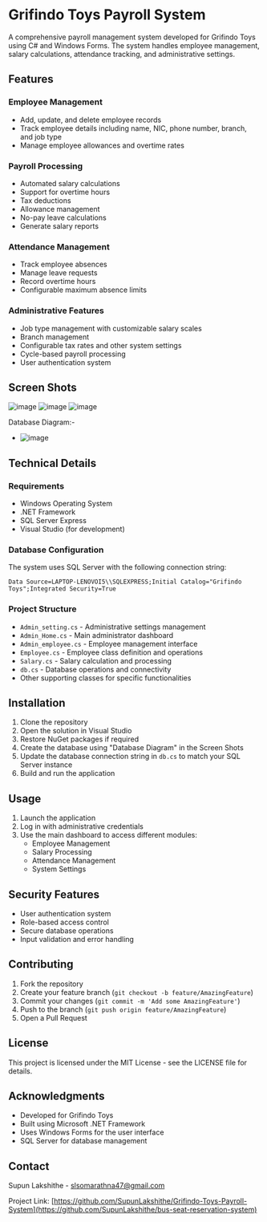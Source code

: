 # Grifindo Toys Payroll System

A comprehensive payroll management system developed for Grifindo Toys using C# and Windows Forms. The system handles employee management, salary calculations, attendance tracking, and administrative settings.

## Features

### Employee Management
- Add, update, and delete employee records
- Track employee details including name, NIC, phone number, branch, and job type
- Manage employee allowances and overtime rates

### Payroll Processing
- Automated salary calculations
- Support for overtime hours
- Tax deductions
- Allowance management
- No-pay leave calculations
- Generate salary reports

### Attendance Management
- Track employee absences
- Manage leave requests
- Record overtime hours
- Configurable maximum absence limits

### Administrative Features
- Job type management with customizable salary scales
- Branch management
- Configurable tax rates and other system settings
- Cycle-based payroll processing
- User authentication system

## Screen Shots

![image](https://github.com/user-attachments/assets/a339911f-e7e3-468d-a16b-f793f337d891)
![image](https://github.com/user-attachments/assets/2472eded-6852-4f0a-b85f-635b2043f4ed)
![image](https://github.com/user-attachments/assets/c26eda46-fc35-47b5-ac9e-d77f481a16e0)

Database Diagram:-
- ![image](https://github.com/user-attachments/assets/1eeb9939-2be4-4ecb-b0af-bb2d31e125cb)


## Technical Details

### Requirements
- Windows Operating System
- .NET Framework
- SQL Server Express
- Visual Studio (for development)

### Database Configuration
The system uses SQL Server with the following connection string:
```
Data Source=LAPTOP-LENOVOI5\\SQLEXPRESS;Initial Catalog="Grifindo Toys";Integrated Security=True
```

### Project Structure
- `Admin_setting.cs` - Administrative settings management
- `Admin_Home.cs` - Main administrator dashboard
- `Admin_employee.cs` - Employee management interface
- `Employee.cs` - Employee class definition and operations
- `Salary.cs` - Salary calculation and processing
- `db.cs` - Database operations and connectivity
- Other supporting classes for specific functionalities

## Installation

1. Clone the repository
2. Open the solution in Visual Studio
3. Restore NuGet packages if required
4. Create the database using "Database Diagram" in the Screen Shots
5. Update the database connection string in `db.cs` to match your SQL Server instance
6. Build and run the application

## Usage

1. Launch the application
2. Log in with administrative credentials
3. Use the main dashboard to access different modules:
   - Employee Management
   - Salary Processing
   - Attendance Management
   - System Settings

## Security Features
- User authentication system
- Role-based access control
- Secure database operations
- Input validation and error handling

## Contributing

1. Fork the repository
2. Create your feature branch (`git checkout -b feature/AmazingFeature`)
3. Commit your changes (`git commit -m 'Add some AmazingFeature'`)
4. Push to the branch (`git push origin feature/AmazingFeature`)
5. Open a Pull Request

## License

This project is licensed under the MIT License - see the LICENSE file for details.

## Acknowledgments

- Developed for Grifindo Toys
- Built using Microsoft .NET Framework
- Uses Windows Forms for the user interface
- SQL Server for database management

## Contact

Supun Lakshithe - [slsomarathna47@gmail.com](mailto:slsomarathna47@gmail.com)

Project Link: [https://github.com/SupunLakshithe/Grifindo-Toys-Payroll-System](https://github.com/SupunLakshithe/bus-seat-reservation-system)
